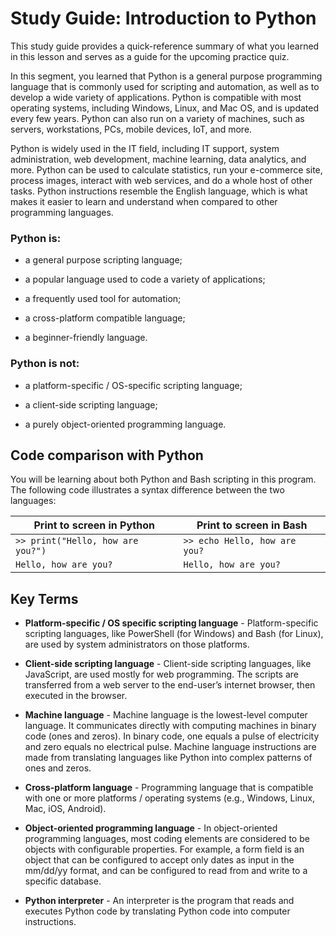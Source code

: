 # Study Guide: Introduction to Python

This study guide provides a quick-reference summary of what you learned in this lesson and serves as a guide for the upcoming practice quiz.  

In this segment, you learned that Python is a general purpose programming language that is commonly used for scripting and automation, as well as to develop a wide variety of applications. Python is compatible with most operating systems, including Windows, Linux, and Mac OS, and is updated every few years. Python can also run on a variety of machines, such as servers, workstations, PCs, mobile devices, IoT, and more.

Python is widely used in the IT field, including IT support, system administration, web development, machine learning, data analytics, and more. Python can be used to calculate statistics, run your e-commerce site, process images, interact with web services, and do a whole host of other tasks. Python instructions resemble the English language, which is what makes it easier to learn and understand when compared to other programming languages.

### Python is:

- a general purpose scripting language;

- a popular language used to code a variety of applications;

- a frequently used tool for automation;

- a cross-platform compatible language;

- a beginner-friendly language.

### Python is not: 

- a platform-specific / OS-specific scripting language;

- a client-side scripting language;

- a purely object-oriented programming language.

## Code comparison with Python

You will be learning about both Python and Bash scripting in this program. The following code illustrates a syntax difference between the two languages:

 Print to screen in Python | Print to screen in Bash
 --------------------------|------------------------
`>> print("Hello, how are you?")`| `>> echo Hello, how are you?`
`Hello, how are you?`| `Hello, how are you?`




## Key Terms

- __Platform-specific / OS specific scripting language__ - Platform-specific scripting languages, like PowerShell (for Windows) and Bash (for Linux), are used by system administrators on those platforms. 

- __Client-side scripting language__ - Client-side scripting languages, like JavaScript, are used mostly for web programming. The scripts are transferred from a web server to the end-user’s internet browser, then executed in the browser.

- __Machine language__ - Machine language is the lowest-level computer language. It communicates directly with computing machines in binary code (ones and zeros). In binary code, one equals a pulse of electricity and zero equals no electrical pulse. Machine language instructions are made from translating languages like Python into complex patterns of ones and zeros. 

- __Cross-platform language__ - Programming language that is compatible with one or more platforms / operating systems (e.g., Windows, Linux, Mac, iOS, Android).

- __Object-oriented programming language__ - In object-oriented programming languages, most coding elements are considered to be objects with configurable properties. For example, a form field is an object that can be configured to accept only dates as input in the mm/dd/yy format, and can be configured to read from and write to a specific database. 

- __Python interpreter__ - An interpreter is the program that reads and executes Python code by translating Python code into computer instructions.
